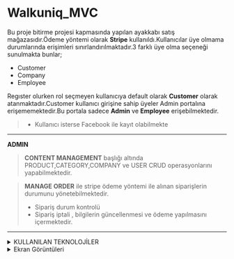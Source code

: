 
# Walkuniq_MVC  

Bu proje bitirme projesi kapmasında yapılan ayakkabı satış mağazasıdır.Ödeme yöntemi olarak **Stripe** kullanıldı.Kullanıcılar üye olmama durumlarında erişimleri sınırlandırılmaktadır.3 farklı üye olma seçeneği sunulmakta bunlar;

- Customer 
- Company 
- Employee
 
Regıster olurken rol seçmeyen kullanıcıya default olarak **Customer** olarak atanmaktadır.Customer kullanıcı girişine sahip üyeler Admin portalına erişememektedir.Bu portala sadece **Admin** ve **Employee** erişebilmektedir.

>  - Kullanıcı isterse Facebook ile kayıt olabilmekte
---
**ADMIN**

> **CONTENT MANAGEMENT** başlığı altında
     PRODUCT,CATEGORY,COMPANY ve USER CRUD operasyonlarını yapabilmektedir.
    


> **MANAGE ORDER** ile stripe ödeme yöntemi ile alınan siparişlerin durumunu yönetebilmektedir.
>  - Sipariş durum kontrolü
>  - Sipariş iptali , bilgilerin güncellenmesi ve ödeme yapılmasını içermektedir.
---      
<details>
 
 <summary>KULLANILAN TEKNOLOJİLER</summary>

    - ASP NET MVC Core (.NET 8)
    - Role Management in ASP NET Core Identity
    - Stripe ödeme yöntemi
    - Facebook Authentication
    - Entity Framework
    - SQlite 
    - Repository Pattern
    - C#
    - HTML5
    - Bootstrap 5
    - CSS3
    - JavaScript
    - jQuery

</details>
<details>
 
 <summary>Ekran Görüntüleri</summary>

  - Home Page
![HomePage](https://github.com/zagbey/WalkUniq_Mvc/assets/49595767/63f6ad09-4cd4-400b-a14a-6c6ffce81dbd)

  - Register Page  
![registerPage](https://github.com/zagbey/WalkUniq_Mvc/assets/49595767/2b70efb7-0192-4929-a6bd-969ec26ffc81)

 - Login Page
![LoginPage](https://github.com/zagbey/WalkUniq_Mvc/assets/49595767/8ffec7b3-008f-4109-ad5c-1d9dc54c1bce)
 - Shopping Cart
   ![ShoppingCart](https://github.com/zagbey/WalkUniq_Mvc/assets/49595767/4b2599ab-f8e7-4bdf-9fda-81c7543f518b)
 - Stripe Payment
   ![StripeOdeme](https://github.com/zagbey/WalkUniq_Mvc/assets/49595767/aa0bec66-7b16-42fd-b325-7669e48b891a)
 - Order Confirm Page
   ![OrderConfirmedPage](https://github.com/zagbey/WalkUniq_Mvc/assets/49595767/3ccedff0-3bad-4b24-a70a-61f678da4f98)

 - Admin Content Manager (CRUD)
  ![AdminProductManagement](https://github.com/zagbey/WalkUniq_Mvc/assets/49595767/2bdd856c-a461-4311-8fd3-88360b0fab57)

 - Product Update
  ![ProductUpdate](https://github.com/zagbey/WalkUniq_Mvc/assets/49595767/c0366a57-e768-415d-b1b1-43cea9a3fc8f)
  
 - Product Create 
![CreateProduct](https://github.com/zagbey/WalkUniq_Mvc/assets/49595767/3e215b48-45c4-4678-a791-ffed9b4e8c01)

 - Admin Users Create 
![AdminUsersCreatingPage](https://github.com/zagbey/WalkUniq_Mvc/assets/49595767/8cbe8230-a85d-46d3-86b6-e9a2ea22880a)

</details>

